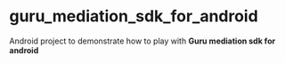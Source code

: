 # guru_mediation_sdk_for_android
Android project to demonstrate how to play with **Guru mediation sdk for android**

